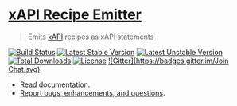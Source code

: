 # [xAPI Recipe Emitter](https://github.com/LearningLocker/xAPI-Recipe-Emitter)
> Emits [xAPI](https://github.com/adlnet/xAPI-Spec/blob/master/xAPI.md) recipes as xAPI statements

[![Build Status](https://travis-ci.org/LearningLocker/xAPI-Recipe-Emitter.svg?branch=master)](https://travis-ci.org/LearningLocker/xAPI-Recipe-Emitter)
[![Latest Stable Version](https://poser.pugx.org/learninglocker/xapi-recipe-emitter/v/stable.svg)](https://packagist.org/packages/learninglocker/xapi-recipe-emitter)
[![Latest Unstable Version](https://poser.pugx.org/learninglocker/xapi-recipe-emitter/v/unstable.svg)](https://packagist.org/packages/learninglocker/xapi-recipe-emitter)
[![Total Downloads](https://poser.pugx.org/learninglocker/xapi-recipe-emitter/downloads.svg)](https://packagist.org/packages/learninglocker/xapi-recipe-emitter)
[![License](https://poser.pugx.org/learninglocker/xapi-recipe-emitter/license.svg)](http://opensource.org/licenses/GPL-3.0)
[![Gitter](https://badges.gitter.im/Join Chat.svg)](https://gitter.im/LearningLocker/learninglocker?utm_source=badge&utm_medium=badge&utm_campaign=pr-badge&utm_content=badge)

- [Read documentation](https://github.com/LearningLocker/xAPI-Recipe-Emitter/blob/master/docs/readme.md).
- [Report bugs, enhancements, and questions](https://github.com/LearningLocker/xAPI-Recipe-Emitter/blob/master/contributing.md#issue-templates).
